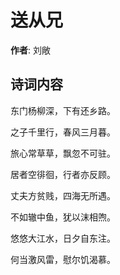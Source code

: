 # 送从兄

**作者**: 刘敞

## 诗词内容

东门杨柳深，下有还乡路。

之子千里行，春风三月暮。

旅心常草草，飘忽不可驻。

居者空徘徊，行者亦反顾。

丈夫方贫贱，四海无所遇。

不如辙中鱼，犹以沫相喣。

悠悠大江水，日夕自东注。

何当激风雷，慰尔饥渴慕。

